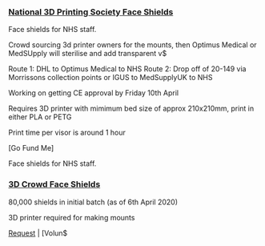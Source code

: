 ### [National 3D Printing Society Face Shields](https://national3dprintingsociety.co.uk/) 

Face shields for NHS staff.

Crowd sourcing 3d printer owners for the mounts, then Optimus Medical or MedSUpply will sterilise and add transparent v$

Route 1: DHL to Optimus Medical to NHS
Route 2: Drop off of 20-149 via Morrissons collection points or IGUS to MedSupplyUK to NHS

Working on getting CE approval by Friday 10th April

Requires 3D printer with mimimum bed size of approx 210x210mm, print in either PLA or PETG

Print time per visor is around 1 hour

[Go Fund Me]

Face shields for NHS staff.


### [3D Crowd Face Shields](https://www.3dcrowd.uk/)

80,000 shields in initial batch (as of 6th April 2020)

3D printer required for making mounts

[Request](https://docs.google.com/forms/d/e/1FAIpQLSd7XKkSIiTqiWeLM1oe92ROh_jgsZWp_Q8cKpnk_iZvdmsnUQ/viewform) | [Volun$


